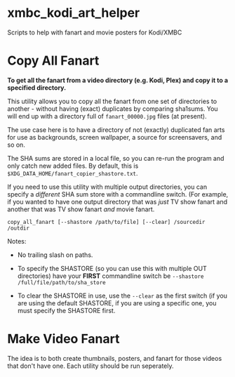 # xmbc_kodi_art_helper

Scripts to help with fanart and movie posters for Kodi/XMBC


# Copy All Fanart

**To get all the fanart from a video directory (e.g. Kodi, Plex) and copy it to 
a specified directory.**

This utility allows you to copy all the fanart from one set of directories to
another - without having (exact) duplicates by comparing sha1sums. You will 
end up with a directory full of `fanart_00000.jpg` files (at present). 

The use case here is to have a directory of not (exactly) duplicated fan arts 
for use as backgrounds, screen wallpaper, a source for screensavers, and so on.

The SHA sums are stored in a local file, so you can re-run the program and only 
catch new added files. By default, this is `$XDG_DATA_HOME/fanart_copier_shastore.txt`.

If you need to use this utility with multiple output directories, you can 
specify a *different* SHA sum store with a commandline switch. (For example, 
if you wanted to have one output directory that was *just* TV show fanart and 
another that was TV show fanart *and* movie fanart.

`copy_all_fanart [--shastore /path/to/file] [--clear] /sourcedir /outdir`

Notes: 

* No trailing slash on paths. 

* To specify the SHASTORE (so you can use this with multiple OUT directories) 
have your **FIRST** commandline switch be `--shastore /full/file/path/to/sha_store` 

* To clear the SHASTORE in use, use the `--clear` as the first switch (if you 
are using the default SHASTORE, if you are using a specific one, you must specify 
the SHASTORE first.


# Make Video Fanart

The idea is to both create thumbnails, posters, and fanart for those
videos that don't have one.  Each utility should be run seperately.

